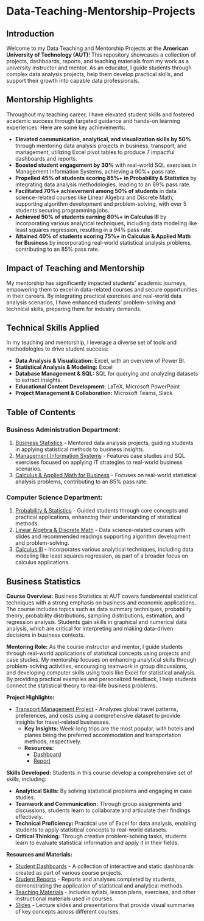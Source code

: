 # Data-Teaching-Mentorship-Projects

## Introduction
Welcome to my Data Teaching and Mentorship Projects at the **American University of Technology (AUT)**! This repository showcases a collection of projects, dashboards, reports, and teaching materials from my work as a university instructor and mentor. As an educator, I guide students through complex data analysis projects, help them develop practical skills, and support their growth into capable data professionals.

## Mentorship Highlights
Throughout my teaching career, I have elevated student skills and fostered academic success through targeted guidance and hands-on learning experiences. Here are some key achievements:
- **Elevated communication, analytical, and visualization skills by 50%** through mentoring data analysis projects in business, transport, and management, utilizing Excel pivot tables to produce 7 impactful dashboards and reports.
- **Boosted student engagement by 30%** with real-world SQL exercises in Management Information Systems, achieving a 90%+ pass rate.
- **Propelled 45% of students scoring 85%+ in Probability & Statistics** by integrating data analysis methodologies, leading to an 89% pass rate.
- **Facilitated 70%+ achievement among 50% of students** in data science-related courses like Linear Algebra and Discrete Math, supporting algorithm development and problem-solving, with over 5 students securing programming jobs.
- **Achieved 50% of students earning 80%+ in Calculus III** by incorporating various analytical techniques, including data modeling like least squares regression, resulting in a 94% pass rate.
- **Attained 40% of students scoring 75%+ in Calculus & Applied Math for Business** by incorporating real-world statistical analysis problems, contributing to an 85% pass rate.

## Impact of Teaching and Mentorship
My mentorship has significantly impacted students' academic journeys, empowering them to excel in data-related courses and secure opportunities in their careers. By integrating practical exercises and real-world data analysis scenarios, I have enhanced students’ problem-solving and technical skills, preparing them for industry demands.

## Technical Skills Applied
In my teaching and mentorship, I leverage a diverse set of tools and methodologies to drive student success:
- **Data Analysis & Visualization:** Excel, with an overview of Power BI.
- **Statistical Analysis & Modeling:** Excel
- **Database Management & SQL:** SQL for querying and analyzing datasets to extract insights.
- **Educational Content Development:** LaTeX, Microsoft PowerPoint
- **Project Management & Collaboration:** Microsoft Teams, Slack

## Table of Contents

### Business Administration Department:
1. [Business Statistics](#business-statistics) - Mentored data analysis projects, guiding students in applying statistical methods to business insights.
2. [Management Information Systems](./Student-Reports/Management-Information-Systems) - Features case studies and SQL exercises focused on applying IT strategies to real-world business scenarios.
3. [Calculus & Applied Math for Business](./Teaching-Materials/Calculus-Applied-Math-Business) - Focuses on real-world statistical analysis problems, contributing to an 85% pass rate.

### Computer Science Department:
1. [Probability & Statistics](./Teaching-Materials/Probability-Statistics) - Guided students through core concepts and practical applications, enhancing their understanding of statistical methods.
2. [Linear Algebra & Discrete Math](./Slides/Linear-Algebra-Discrete-Math) - Data science-related courses with slides and recommended readings supporting algorithm development and problem-solving.
3. [Calculus III](./Teaching-Materials/Calculus-III) - Incorporates various analytical techniques, including data modeling like least squares regression, as part of a broader focus on calculus applications.

## Business Statistics

**Course Overview:**
Business Statistics at AUT covers fundamental statistical techniques with a strong emphasis on business and economic applications. The course includes topics such as data summary techniques, probability theory, probability distributions, sampling distributions, estimation, and regression analysis. Students gain skills in graphical and numerical data analysis, which are critical for interpreting and making data-driven decisions in business contexts.

**Mentoring Role:**
As the course instructor and mentor, I guide students through real-world applications of statistical concepts using projects and case studies. My mentorship focuses on enhancing analytical skills through problem-solving activities, encouraging teamwork in group discussions, and developing computer skills using tools like Excel for statistical analysis. By providing practical examples and personalized feedback, I help students connect the statistical theory to real-life business problems.

**Project Highlights:**
- [Transport Management Project](./Transport-Management-Project/README.md) - Analyzes global travel patterns, preferences, and costs using a comprehensive dataset to provide insights for travel-related businesses.
   - **Key Insights:** Week-long trips are the most popular, with hotels and planes being the preferred accommodation and transportation methods, respectively.
   - **Resources:**
     - [Dashboard](../Student-Dashboards/Transport-Management-Project-Dashboard.xlsx)
     - [Report](../Student-Reports/Transport-Management-Project-Report.pdf)

**Skills Developed:**
Students in this course develop a comprehensive set of skills, including:
- **Analytical Skills:** By solving statistical problems and engaging in case studies.
- **Teamwork and Communication:** Through group assignments and discussions, students learn to collaborate and articulate their findings effectively.
- **Technical Proficiency:** Practical use of Excel for data analysis, enabling students to apply statistical concepts to real-world datasets.
- **Critical Thinking:** Through creative problem-solving tasks, students learn to evaluate statistical information and apply it in their fields.

**Resources and Materials:**
- [Student Dashboards](./Student-Dashboards) - A collection of interactive and static dashboards created as part of various course projects.
- [Student Reports](./Student-Reports) - Reports and analyses completed by students, demonstrating the application of statistical and analytical methods.
- [Teaching Materials](./Teaching-Materials) - Includes syllabi, lesson plans, exercises, and other instructional materials used in courses.
- [Slides](./Slides) - Lecture slides and presentations that provide visual summaries of key concepts across different courses.
